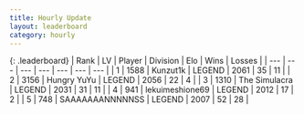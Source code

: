 ```yaml
---
title: Hourly Update
layout: leaderboard
category: hourly
---
```


{: .leaderboard}
| Rank | LV | Player | Division | Elo | Wins | Losses |
| --- | --- | --- | --- | --- | --- | --- |
| <span data-change="0">1</span> | 1588 | <span title="ID: 392407">Kunzut1k</span> | LEGEND | <span data-change="-5">2061</span> | <span data-change="1">35</span> | <span data-change="1">11</span> |
| <span data-change="0">2</span> | 3156 | <span title="ID: 164871">Hungry YuYu</span> | LEGEND | <span data-change="0">2056</span> | <span data-change="0">22</span> | <span data-change="0">4</span> |
| <span data-change="1">3</span> | 1310 | <span title="ID: 366840">The Simulacra</span> | LEGEND | <span data-change="22">2031</span> | <span data-change="4">31</span> | <span data-change="0">11</span> |
| <span data-change="-1">4</span> | 941 | <span title="ID: 562775">lekuimeshione69</span> | LEGEND | <span data-change="0">2012</span> | <span data-change="0">17</span> | <span data-change="0">2</span> |
| <span data-change="1">5</span> | 748 | <span title="ID: 174294">SAAAAAAANNNNNSS</span> | LEGEND | <span data-change="20">2007</span> | <span data-change="2">52</span> | <span data-change="0">28</span> |